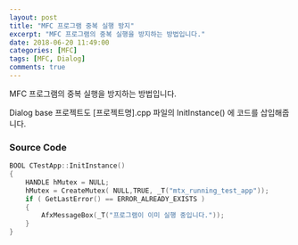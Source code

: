 ```yaml
---
layout: post
title: "MFC 프로그램 중복 실행 방지"
excerpt: "MFC 프로그램의 중복 실행을 방지하는 방법입니다."
date: 2018-06-20 11:49:00
categories: [MFC]
tags: [MFC, Dialog]
comments: true
---
```


MFC 프로그램의 중복 실행을 방지하는 방법입니다.

Dialog base 프로젝트도 [프로젝트명].cpp 파일의 InitInstance() 에 코드를 삽입해줍니다.



### Source Code

```c++
BOOL CTestApp::InitInstance() 
{
	HANDLE hMutex = NULL;
	hMutex = CreateMutex( NULL,TRUE, _T("mtx_running_test_app"));
	if ( GetLastError() == ERROR_ALREADY_EXISTS )
	{
        AfxMessageBox(_T("프로그램이 이미 실행 중입니다."));
	}
}
```

